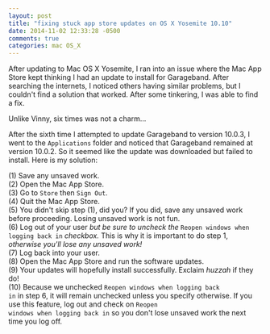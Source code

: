 ```yaml
---
layout: post
title: "fixing stuck app store updates on OS X Yosemite 10.10"
date: 2014-11-02 12:33:28 -0500
comments: true
categories: mac OS_X
---
```


After updating to Mac OS X Yosemite, I ran into an issue where the Mac App Store kept thinking I had an update to install for Garageband. After searching the internets, I noticed others having similar problems, but I couldn't find a solution that worked. After some tinkering, I was able to find a fix. 

<!-- more -->

Unlike Vinny, six times was not a charm...

After the sixth time I attempted to update Garageband to version 10.0.3, I went to the <code>Applications</code> folder and noticed that Garageband remained at version 10.0.2. So it seemed like the update was downloaded but failed to install. Here is my solution:

(1) Save any unsaved work.<br>
(2) Open the Mac App Store.<br>
(3) Go to <code>Store</code> then <code>Sign Out</code>.<br>
(4) Quit the Mac App Store.<br>
(5) You didn't skip step (1), did you? If you did, save any unsaved work before proceeding. Losing unsaved work is not fun.<br>
(6) Log out of your user *but be sure to uncheck the* <code>Reopen windows when logging back in</code> *checkbox.* This is why it is important to do step 1, *otherwise you'll lose any unsaved work!*<br>
(7) Log back into your user.<br>
(8) Open the Mac App Store and run the software updates.<br>
(9) Your updates will hopefully install successfully. Exclaim *huzzah* if they do!<br>
(10) Because we unchecked <code>Reopen windows when logging back in</code> in step 6, it will remain unchecked unless you specify otherwise. If you use this feature, log out and check on <code>Reopen windows when logging back in</code> so you don't lose unsaved work the next time you log off.